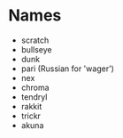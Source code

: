 # Names
 - scratch
 - bullseye
 - dunk
 - pari (Russian for 'wager')
 - nex
 - chroma
 - tendryl
 - rakkit
 - trickr
 - akuna
